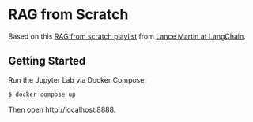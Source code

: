 # RAG from Scratch

Based on this [RAG from scratch playlist](https://www.youtube.com/watch?v=wd7TZ4w1mSw&list=PLfaIDFEXuae2LXbO1_PKyVJiQ23ZztA0x) from [Lance Martin at LangChain](https://github.com/rlancemartin).

## Getting Started

Run the Jupyter Lab via Docker Compose:

```bash
$ docker compose up
```

Then open http://localhost:8888.